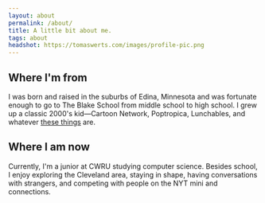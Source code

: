 ```yaml
---
layout: about
permalink: /about/
title: A little bit about me.
tags: about
headshot: https://tomaswerts.com/images/profile-pic.png
---
```


## Where I'm from
I was born and raised in the suburbs of Edina, Minnesota and was fortunate enough to go to The Blake School from middle school to high school. I grew up a classic 2000's kid—Cartoon Network, Poptropica, Lunchables, and whatever [these things](https://m.media-amazon.com/images/I/71gMwMu8IFL._AC_UF894,1000_QL80_.jpg) are.

## Where I am now
Currently, I'm a junior at CWRU studying computer science. Besides school, I enjoy exploring the Cleveland area, staying in shape, having conversations with strangers, and competing with people on the NYT mini and connections.
